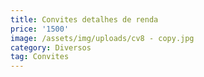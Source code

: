 ```yaml
---
title: Convites detalhes de renda
price: '1500'
image: /assets/img/uploads/cv8 - copy.jpg
category: Diversos
tag: Convites
---
```


